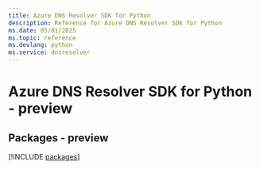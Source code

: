 ```yaml
---
title: Azure DNS Resolver SDK for Python
description: Reference for Azure DNS Resolver SDK for Python
ms.date: 05/01/2025
ms.topic: reference
ms.devlang: python
ms.service: dnsresolver
---
```

# Azure DNS Resolver SDK for Python - preview
## Packages - preview
[!INCLUDE [packages](dns-resolver-index.md)]